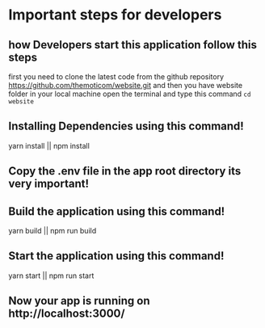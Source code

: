 # Important steps for developers

## how Developers start this application follow this steps

first you need to clone the latest code from the github repository https://github.com/themoticom/website.git  and then you have website folder in your local machine open the terminal and type this command `cd website`

## Installing Dependencies using this command!
yarn install || npm install 

## Copy the .env file in the app root directory its very important!

## Build the application using this command!
yarn build || npm run build

## Start the application using this command!
yarn start || npm run start

## Now your app is running on http://localhost:3000/
